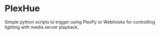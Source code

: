 # PlexHue

Simple python scripts to trigger using PlexPy or Webhooks for controlling lighting with media server playback.
